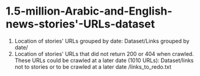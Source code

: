 # 1.5-million-Arabic-and-English-news-stories'-URLs-dataset
1. Location of stories' URLs grouped by date: Dataset/Links grouped by date/
2. Location of stories' URLs that did not return 200 or 404 when crawled. These URLs could be crawled at a later date (1010 URLs):
   Dataset/links not to stories or to be crawled at a later date
/links_to_redo.txt
